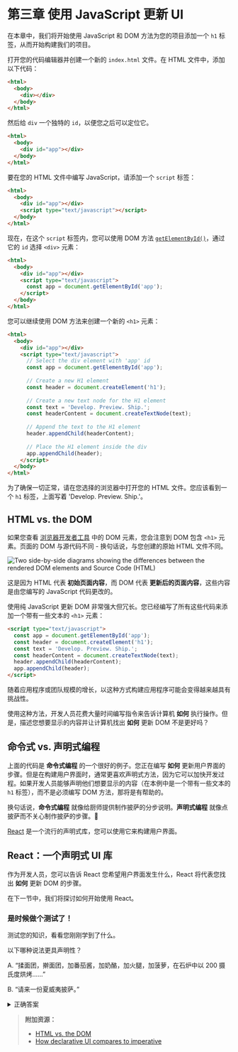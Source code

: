 # 第三章 使用 JavaScript 更新 UI

<!-- In this chapter, we'll start building out our project by using JavaScript and DOM methods to add an `h1` tag to your project. -->

在本章中，我们将开始使用 JavaScript 和 DOM 方法为您的项目添加一个 `h1` 标签，从而开始构建我们的项目。

<!-- Open your code editor and create a new `index.html` file. Inside the HTML file, add the following code: -->

打开您的代码编辑器并创建一个新的 `index.html` 文件。在 HTML 文件中，添加以下代码：

```html
<html>
  <body>
    <div></div>
  </body>
</html>
```

<!-- Then give the `div` a unique `id` so that you can target it later. -->

然后给 `div` 一个独特的 `id`，以便您之后可以定位它。

```html
<html>
  <body>
    <div id="app"></div>
  </body>
</html>
```

<!-- To write JavaScript inside your HTML file, add a `script` tag: -->

要在您的 HTML 文件中编写 JavaScript，请添加一个 `script` 标签：

```html
<html>
  <body>
    <div id="app"></div>
    <script type="text/javascript"></script>
  </body>
</html>
```

<!-- Now, inside the `script` tag, you can use a DOM method, [`getElementById()`](https://developer.mozilla.org/en-US/docs/Web/API/Document/getElementById), to select the `<div>` element by its `id`: -->

现在，在这个 `script` 标签内，您可以使用 DOM 方法 [`getElementById()`](https://developer.mozilla.org/en-US/docs/Web/API/Document/getElementById)，通过它的 `id` 选择 `<div>` 元素：

```html
<html>
  <body>
    <div id="app"></div>
    <script type="text/javascript">
      const app = document.getElementById('app');
    </script>
  </body>
</html>
```

<!-- You can continue using DOM methods to create a new `<h1>` element: -->

您可以继续使用 DOM 方法来创建一个新的 `<h1>` 元素：

```html
<html>
  <body>
    <div id="app"></div>
    <script type="text/javascript">
      // Select the div element with 'app' id
      const app = document.getElementById('app');
 
      // Create a new H1 element
      const header = document.createElement('h1');
 
      // Create a new text node for the H1 element
      const text = 'Develop. Preview. Ship.';
      const headerContent = document.createTextNode(text);
 
      // Append the text to the H1 element
      header.appendChild(headerContent);
 
      // Place the H1 element inside the div
      app.appendChild(header);
    </script>
  </body>
</html>
```

<!-- To make sure everything is working, open your HTML file inside your browser of choice. You should see an `h1` tag that says, 'Develop. Preview. Ship.'. -->

为了确保一切正常，请在您选择的浏览器中打开您的 HTML 文件。您应该看到一个 `h1` 标签，上面写着 'Develop. Preview. Ship.'。

## HTML vs. the DOM

<!-- If you look at the DOM elements inside your [browser developer tools](https://developer.mozilla.org/docs/Learn/Common_questions/Tools_and_setup/What_are_browser_developer_tools), you will notice the DOM includes the `<h1>` element. The DOM of the page is different from the source code - or in other words, the original HTML file you created. -->

如果您查看 [浏览器开发者工具](https://developer.mozilla.org/docs/Learn/Common_questions/Tools_and_setup/What_are_browser_developer_tools) 中的 DOM 元素，您会注意到 DOM 包含 `<h1>` 元素。页面的 DOM 与源代码不同 - 换句话说，与您创建的原始 HTML 文件不同。

![Two side-by-side diagrams showing the differences between the rendered DOM elements and Source Code (HTML)](https://nextjs.org/_next/image?url=%2Flearn%2Flight%2Flearn-dom-and-source.png&w=3840&q=75)

<!-- This is because the HTML represents the **initial page content**, whereas the DOM represents the **updated page content** which was changed by the JavaScript code you wrote. -->

这是因为 HTML 代表 **初始页面内容**，而 DOM 代表 **更新后的页面内容**，这些内容是由您编写的 JavaScript 代码更改的。

<!-- Updating the DOM with plain JavaScript is very powerful but verbose. You've written all this code to add an `<h1>` element with some text: -->

使用纯 JavaScript 更新 DOM 非常强大但冗长。您已经编写了所有这些代码来添加一个带有一些文本的 `<h1>` 元素：

```html
<script type="text/javascript">
  const app = document.getElementById('app');
  const header = document.createElement('h1');
  const text = 'Develop. Preview. Ship.';
  const headerContent = document.createTextNode(text);
  header.appendChild(headerContent);
  app.appendChild(header);
</script>
```

<!-- As the size of an app or team grows, it can become increasingly challenging to build applications this way. -->

随着应用程序或团队规模的增长，以这种方式构建应用程序可能会变得越来越具有挑战性。

<!-- With this approach, developers spend a lot of time writing instructions to tell the computer **how** it should do things. But wouldn't it be nice to describe **what** you want to show and let the computer figure out **how** to update the DOM? -->

使用这种方法，开发人员花费大量时间编写指令来告诉计算机 **如何** 执行操作。但是，描述您想要显示的内容并让计算机找出 **如何** 更新 DOM 不是更好吗？

<!-- ## Imperative vs. declarative programming -->

## 命令式 vs. 声明式编程

<!-- The code above is a good example of **imperative** **programming.** You're writing the steps for **how** the user interface should be updated. But when it comes to building user interfaces, a declarative approach is often preferred because it can speed up the development process. Instead of having to write DOM methods, it would be helpful if developers were able to declare **what** they want to show (in this case, an `h1` tag with some text). -->

上面的代码是 **命令式编程** 的一个很好的例子。您正在编写 **如何** 更新用户界面的步骤。但是在构建用户界面时，通常更喜欢声明式方法，因为它可以加快开发过程。如果开发人员能够声明他们想要显示的内容（在本例中是一个带有一些文本的 `h1` 标签），而不是必须编写 DOM 方法，那将是有帮助的。

<!-- In other words, **imperative programming** is like giving a chef step-by-step instructions on how to make a pizza. **Declarative programming** is like ordering a pizza without being concerned about the steps it takes to make the pizza. 🍕 -->

换句话说，**命令式编程** 就像给厨师提供制作披萨的分步说明。**声明式编程** 就像点披萨而不关心制作披萨的步骤。🍕

<!-- [React](https://react.dev/) is a popular declarative library that you can use build user interfaces. -->

[React](https://react.dev/) 是一个流行的声明式库，您可以使用它来构建用户界面。


<!-- ## React: A declarative UI library -->

## React：一个声明式 UI 库

<!-- As a developer, you can tell React what you want to happen to the user interface, and React will figure out the steps of **how** to update the DOM on your behalf. -->

作为开发人员，您可以告诉 React 您希望用户界面发生什么，React 将代表您找出 **如何** 更新 DOM 的步骤。

<!-- In the next section, we'll explore how you can get started with React. -->

在下一节中，我们将探讨如何开始使用 React。

<!-- ### It’s time to take a quiz! -->

### 是时候做个测试了！

<!-- Test your knowledge and see what you’ve just learned. -->

测试您的知识，看看您刚刚学到了什么。

<!-- Which of the following statements is more declarative? -->

以下哪种说法更具声明性？

<!-- A. "Knead the dough, roll the dough, add tomato sauce, add cheese, add ham, add pineapple, bake at 200 degrees celsius in a stone oven for..." -->

A. “揉面团，擀面团，加番茄酱，加奶酪，加火腿，加菠萝，在石炉中以 200 摄氏度烘烤……”

<!-- "A Hawaiian pizza please." -->

B. “请来一份夏威夷披萨。”

<!-- Declarative programming allows you to describe what you want to happen, rather than the steps to make it happen. -->

<details>
  <summary>正确答案</summary>
  A。声明式编程允许您描述您想要发生的事情，而不是实现它的步骤。
</details>

<!--
> **Additional Resources:**
> 
> - [HTML vs. the DOM](https://developer.chrome.com/docs/devtools/dom/#appendix)
> - [How declarative UI compares to imperative](https://react.dev/learn/reacting-to-input-with-state#how-declarative-ui-compares-to-imperative)
-->

> **附加资源：**
>
> - [HTML vs. the DOM](https://developer.chrome.com/docs/devtools/dom/#appendix)
> - [How declarative UI compares to imperative](https://react.dev/learn/reacting-to-input-with-state#how-declarative-ui-compares-to-imperative)